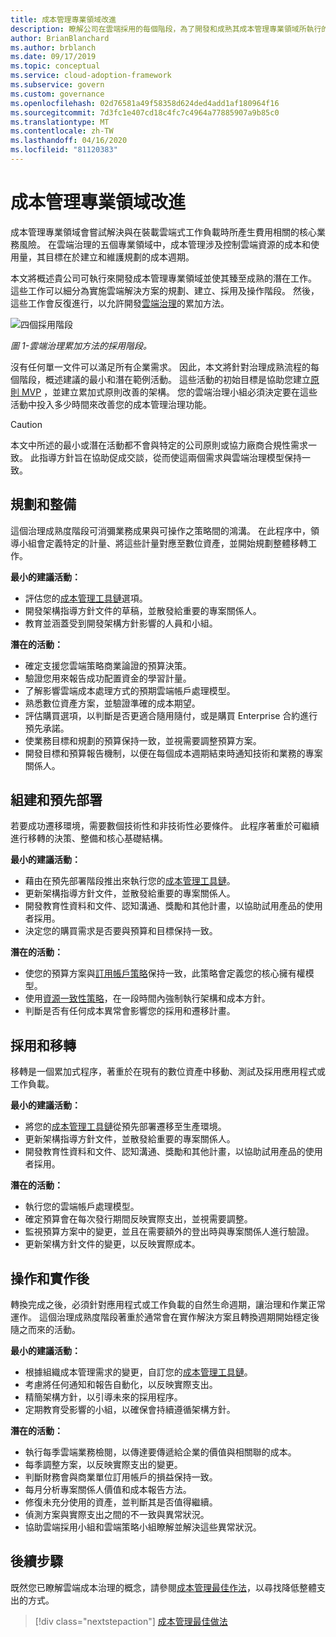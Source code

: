 ```yaml
---
title: 成本管理專業領域改進
description: 瞭解公司在雲端採用的每個階段，為了開發和成熟其成本管理專業領域所執行的潛在工作。
author: BrianBlanchard
ms.author: brblanch
ms.date: 09/17/2019
ms.topic: conceptual
ms.service: cloud-adoption-framework
ms.subservice: govern
ms.custom: governance
ms.openlocfilehash: 02d76581a49f58358d624ded4add1af180964f16
ms.sourcegitcommit: 7d3fc1e407cd18c4fc7c4964a77885907a9b85c0
ms.translationtype: MT
ms.contentlocale: zh-TW
ms.lasthandoff: 04/16/2020
ms.locfileid: "81120383"
---
```

# <a name="cost-management-discipline-improvement"></a>成本管理專業領域改進

成本管理專業領域會嘗試解決與在裝載雲端式工作負載時所產生費用相關的核心業務風險。 在雲端治理的五個專業領域中，成本管理涉及控制雲端資源的成本和使用量，其目標在於建立和維護規劃的成本週期。

本文將概述貴公司可執行來開發成本管理專業領域並使其臻至成熟的潛在工作。 這些工作可以細分為實施雲端解決方案的規劃、建立、採用及操作階段。 然後，這些工作會反復進行，以允許開發[雲端治理](../guides/index.md#an-incremental-approach-to-cloud-governance)的累加方法。

![四個採用階段](../../_images/govern/adoption-phases.png)

*圖 1-雲端治理累加方法的採用階段。*

沒有任何單一文件可以滿足所有企業需求。 因此，本文將針對治理成熟流程的每個階段，概述建議的最小和潛在範例活動。 這些活動的初始目標是協助您建立[原則 MVP](../guides/index.md#an-incremental-approach-to-cloud-governance) ，並建立累加式原則改善的架構。 您的雲端治理小組必須決定要在這些活動中投入多少時間來改善您的成本管理治理功能。

> [!CAUTION]
> 本文中所述的最小或潛在活動都不會與特定的公司原則或協力廠商合規性需求一致。 此指導方針旨在協助促成交談，從而使這兩個需求與雲端治理模型保持一致。

## <a name="planning-and-readiness"></a>規劃和整備

這個治理成熟度階段可消彌業務成果與可操作之策略間的鴻溝。 在此程序中，領導小組會定義特定的計量、將這些計量對應至數位資產，並開始規劃整體移轉工作。

**最小的建議活動：**

- 評估您的[成本管理工具鏈](./toolchain.md)選項。
- 開發架構指導方針文件的草稿，並散發給重要的專案關係人。
- 教育並涵蓋受到開發架構方針影響的人員和小組。

**潛在的活動：**

- 確定支援您雲端策略商業論證的預算決策。
- 驗證您用來報告成功配置資金的學習計量。
- 了解影響雲端成本處理方式的預期雲端帳戶處理模型。
- 熟悉數位資產方案，並驗證準確的成本期望。
- 評估購買選項，以判斷是否更適合隨用隨付，或是購買 Enterprise 合約進行預先承諾。
- 使業務目標和規劃的預算保持一致，並視需要調整預算方案。
- 開發目標和預算報告機制，以便在每個成本週期結束時通知技術和業務的專案關係人。

## <a name="build-and-predeployment"></a>組建和預先部署

若要成功遷移環境，需要數個技術性和非技術性必要條件。 此程序著重於可繼續進行移轉的決策、整備和核心基礎結構。

**最小的建議活動：**

- 藉由在預先部署階段推出來執行您的[成本管理工具鏈](./toolchain.md)。
- 更新架構指導方針文件，並散發給重要的專案關係人。
- 開發教育性資料和文件、認知溝通、獎勵和其他計畫，以協助試用產品的使用者採用。
- 決定您的購買需求是否要與預算和目標保持一致。

**潛在的活動：**

- 使您的預算方案與[訂用帳戶策略](../../decision-guides/subscriptions/index.md)保持一致，此策略會定義您的核心擁有權模型。
- 使用[資源一致性策略](../../decision-guides/resource-consistency/index.md)，在一段時間內強制執行架構和成本方針。
- 判斷是否有任何成本異常會影響您的採用和遷移計畫。

## <a name="adopt-and-migrate"></a>採用和移轉

移轉是一個累加式程序，著重於在現有的數位資產中移動、測試及採用應用程式或工作負載。

**最小的建議活動：**

- 將您的[成本管理工具鏈](./toolchain.md)從預先部署遷移至生產環境。
- 更新架構指導方針文件，並散發給重要的專案關係人。
- 開發教育性資料和文件、認知溝通、獎勵和其他計畫，以協助試用產品的使用者採用。

**潛在的活動：**

- 執行您的雲端帳戶處理模型。
- 確定預算會在每次發行期間反映實際支出，並視需要調整。
- 監視預算方案中的變更，並且在需要額外的登出時與專案關係人進行驗證。
- 更新架構方針文件的變更，以反映實際成本。

## <a name="operate-and-post-implementation"></a>操作和實作後

轉換完成之後，必須針對應用程式或工作負載的自然生命週期，讓治理和作業正常運作。 這個治理成熟度階段著重於通常會在實作解決方案且轉換週期開始穩定後隨之而來的活動。

**最小的建議活動：**

- 根據組織成本管理需求的變更，自訂您的[成本管理工具鏈](./toolchain.md)。
- 考慮將任何通知和報告自動化，以反映實際支出。
- 精簡架構方針，以引導未來的採用程序。
- 定期教育受影響的小組，以確保會持續遵循架構方針。

**潛在的活動：**

- 執行每季雲端業務檢閱，以傳達要傳遞給企業的價值與相關聯的成本。
- 每季調整方案，以反映實際支出的變更。
- 判斷財務會與商業單位訂用帳戶的損益保持一致。
- 每月分析專案關係人價值和成本報告方法。
- 修復未充分使用的資產，並判斷其是否值得繼續。
- 偵測方案與實際支出之間的不一致與異常狀況。
- 協助雲端採用小組和雲端策略小組瞭解並解決這些異常狀況。

## <a name="next-steps"></a>後續步驟

既然您已瞭解雲端成本治理的概念，請參閱[成本管理最佳作法](./best-practices.md)，以尋找降低整體支出的方式。

> [!div class="nextstepaction"]
> [成本管理最佳做法](./best-practices.md)
